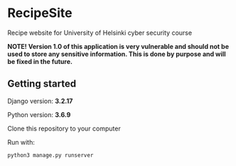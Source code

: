 # RecipeSite
Recipe website for University of Helsinki cyber security course

**NOTE! Version 1.0 of this application is very vulnerable and should not be used to store any sensitive information.
This is done by purpose and will be fixed in the future.**

## Getting started

Django version: **3.2.17**

Python version: **3.6.9**

Clone this repository to your computer

Run with:

```
python3 manage.py runserver
```
